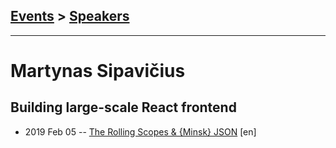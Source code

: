 ## [Events](../README.md) > [Speakers](../speakers.md)
---

# Martynas Sipavičius

## Building large-scale React frontend
- 2019 Feb 05 -- [The Rolling Scopes &amp; {Minsk} JSON](https://www.youtube.com/watch?v=gdpMFxWDwJg) [en]   
